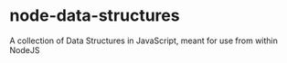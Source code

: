node-data-structures
====================

A collection of Data Structures in JavaScript, meant for use from within NodeJS